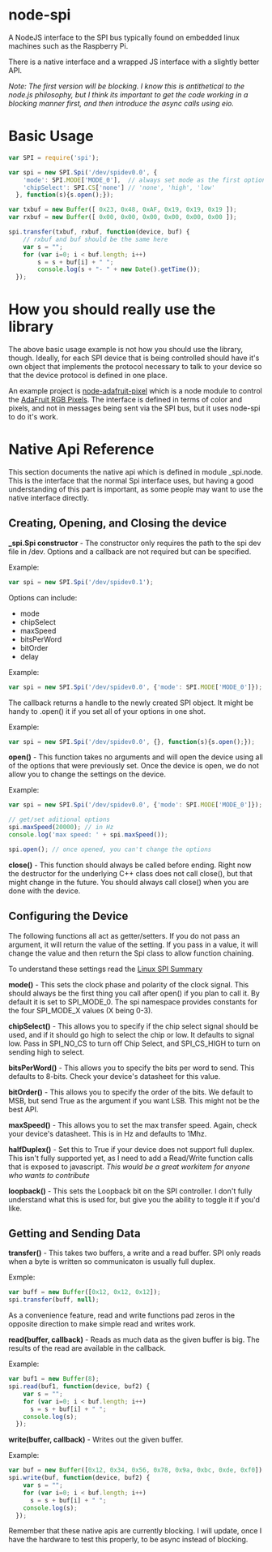 node-spi
========

A NodeJS interface to the SPI bus typically found on embedded linux machines 
such as the Raspberry Pi.

There is a native interface and a wrapped JS interface with a slightly
better API.

*Note: The first version will be blocking. I know this is antithetical to
the node.js philosophy, but I think its important to get the code working in a 
blocking manner first, and then introduce the async calls using eio.*

Basic Usage
===========

```javascript
var SPI = require('spi');

var spi = new SPI.Spi('/dev/spidev0.0', {
    'mode': SPI.MODE['MODE_0'],  // always set mode as the first option
    'chipSelect': SPI.CS['none'] // 'none', 'high', 'low'
  }, function(s){s.open();});

var txbuf = new Buffer([ 0x23, 0x48, 0xAF, 0x19, 0x19, 0x19 ]);
var rxbuf = new Buffer([ 0x00, 0x00, 0x00, 0x00, 0x00, 0x00 ]);

spi.transfer(txbuf, rxbuf, function(device, buf) {
    // rxbuf and buf should be the same here
    var s = "";
    for (var i=0; i < buf.length; i++)
        s = s + buf[i] + " ";
        console.log(s + "- " + new Date().getTime());
  });
```

How you should **really** use the library
=========================================

The above basic usage example is not how you should use the library, though.
Ideally, for each SPI device that is being controlled should have it's own
object that implements the protocol necessary to talk to your device so that
the device protocol is defined in one place.

An example project is [node-adafruit-pixel](https://github.com/RussTheAerialist/node-adafruit-pixel)
which is a node module to control the [AdaFruit RGB Pixels](http://www.adafruit.com/products/738).
The interface is defined in terms of color and pixels, and not in messages 
being sent via the SPI bus, but it uses node-spi to do it's work.

Native Api Reference
====================

This section documents the native api which is defined in module _spi.node.
This is the interface that the normal Spi interface uses, but having a good
understanding of this part is important, as some people may want to use the
native interface directly.

Creating, Opening, and Closing the device
-----------------------------------------

**\_spi.Spi constructor** - The constructor only requires the path to the spi 
dev file in /dev. Options and a callback are not required but can be specified.

Example:
```javascript
var spi = new SPI.Spi('/dev/spidev0.1');
```

Options can include:
* mode
* chipSelect
* maxSpeed
* bitsPerWord
* bitOrder
* delay

Example:
```javascript
var spi = new SPI.Spi('/dev/spidev0.0', {'mode': SPI.MODE['MODE_0']});
```

The callback returns a handle to the newly created SPI object. It might be 
handy to .open() it if you set all of your options in one shot.

Example:
```javascript
var spi = new SPI.Spi('/dev/spidev0.0', {}, function(s){s.open();});
```

**open()** - This function takes no arguments and will open the device using
all of the options that were previously set.  Once the device is open, we do not
allow you to change the settings on the device.

Example:
```javascript
var spi = new SPI.Spi('/dev/spidev0.0', {'mode': SPI.MODE['MODE_0']});

// get/set aditional options
spi.maxSpeed(20000); // in Hz
console.log('max speed: ' + spi.maxSpeed());

spi.open(); // once opened, you can't change the options
```

**close()** - This function should always be called before ending.  Right now
the destructor for the underlying C++ class does not call close(), but that
might change in the future.  You should always call close() when you are done
with the device.

Configuring the Device
----------------------

The following functions all act as getter/setters.  If you do not pass an
argument, it will return the value of the setting.  If you pass in a value,
it will change the value and then return the Spi class to allow function
chaining.

To understand these settings read the
[Linux SPI Summary](http://www.mjmwired.net/kernel/Documentation/spi/spi-summary)

**mode()** - This sets the clock phase and polarity of the clock signal.  This
should always be the first thing you call after open() if you plan to call it.
By default it is set to SPI_MODE_0.  The spi namespace provides constants for
the four SPI_MODE_X values (X being 0-3).

**chipSelect()** - This allows you to specify if the chip select signal should
be used, and if it should go high to select the chip or low.  It defaults to
signal low.  Pass in SPI_NO_CS to turn off Chip Select, and SPI_CS_HIGH to
turn on sending high to select.

**bitsPerWord()** - This allows you to specify the bits per word to send.
This defaults to 8-bits.  Check your device's datasheet for this value.

**bitOrder()** - This allows you to specify the order of the bits.  We default
to MSB, but send True as the argument if you want LSB.  This might not be the
best API.

**maxSpeed()** - This allows you to set the max transfer speed.  Again, check
your device's datasheet.  This is in Hz and defaults to 1Mhz.

**halfDuplex()** - Set this to True if your device does not support full duplex.
This isn't fully supported yet, as I need to add a Read/Write function calls that
is exposed to javascript. *This would be a great workitem for anyone who wants
to contribute*

**loopback()** - This sets the Loopback bit on the SPI controller.  I don't
fully understand what this is used for, but give you the ability to toggle it
if you'd like.

Getting and Sending Data
------------------------
**transfer()** - This takes two buffers, a write and a read buffer. SPI
only reads when a byte is written so communicaton is usually full duplex.

Exmple:
```javascript
var buff = new Buffer([0x12, 0x12, 0x12]);
spi.transfer(buff, null);
```

As a convenience feature, read and write functions pad zeros in the opposite 
direction to make simple read and writes work.

**read(buffer, callback)** - Reads as much data as the given buffer is big. 
The results of the read are available in the callback.

Example:
```javascript
var buf1 = new Buffer(8);
spi.read(buf1, function(device, buf2) {
    var s = "";
    for (var i=0; i < buf.length; i++)
      s = s + buf[i] + " ";
    console.log(s);
  });
```

**write(buffer, callback)** - Writes out the given buffer.

Example:
```javascript
var buf = new Buffer([0x12, 0x34, 0x56, 0x78, 0x9a, 0xbc, 0xde, 0xf0]);
spi.write(buf, function(device, buf2) {
    var s = "";
    for (var i=0; i < buf.length; i++)
      s = s + buf[i] + " ";
    console.log(s);
  });
```

Remember that these native apis are currently blocking.  I will update, once I
have the hardware to test this properly, to be async instead of blocking.
